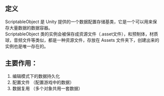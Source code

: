 ## 定义
ScriptableObject 是 Unity 提供的一个数据配置存储基类，它是一个可以用来保存大量数据的数据容器。  
ScriptableObject 类的实例会被保存成资源文件（.asset文件），和预制体，材质球，音频文件等类似，都是一种资源文件，存放在 Assets 文件夹下，创建出来的实例也是唯一存在的。


## 主要作用：
1. 编辑模式下的数据持久化
2. 配置文件 （配置游戏中的数据）
3. 数据复用 （多个对象共用一套数据）
